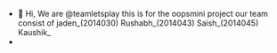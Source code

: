 - 👋 Hi, We are @teamletsplay
this is for the oopsmini project
our team consist of
jaden_(2014030)
Rushabh_(2014043)
Saish_(2014045)
Kaushik_
- 

<!---
teamletsplay/teamletsplay is a ✨ special ✨ repository because its `README.md` (this file) appears on your GitHub profile.
You can click the Preview link to take a look at your changes.
--->
